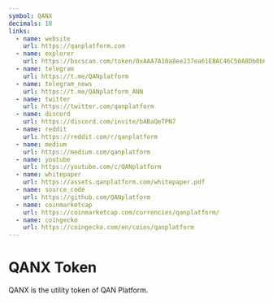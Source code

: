 ```yaml
---
symbol: QANX
decimals: 18
links:
  - name: website
    url: https://qanplatform.com
  - name: explorer
    url: https://bscscan.com/token/0xAAA7A10a8ee237ea61E8AC46C50A8Db8bCC1baaa
  - name: telegram
    url: https://t.me/QANplatform
  - name: telegram_news
    url: https://t.me/QANplatform_ANN
  - name: twitter
    url: https://twitter.com/qanplatform
  - name: discord
    url: https://discord.com/invite/bABaQeTPN7
  - name: reddit
    url: https://reddit.com/r/qanplatform
  - name: medium
    url: https://medium.com/qanplatform
  - name: youtube
    url: https://youtube.com/c/QANplatform
  - name: whitepaper
    url: https://assets.qanplatform.com/whitepaper.pdf
  - name: source_code
    url: https://github.com/QANplatform
  - name: coinmarketcap
    url: https://coinmarketcap.com/currencies/qanplatform/
  - name: coingecko
    url: https://coingecko.com/en/coins/qanplatform
---
```


# QANX Token

QANX is the utility token of QAN Platform.
